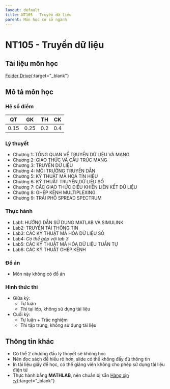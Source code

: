 ```yaml
---
layout: default
title: NT105 - Truyền dữ liệu
parent: Môn học cơ sở ngành
---
```


# NT105 - Truyền dữ liệu

## Tài liệu môn học

[Folder Drive](https://drive.google.com/drive/folders/1imPk83lhm-uBCm1LvAO7Ylhc4g1Pgtkz?usp=sharing){:target="_blank"}

## Mô tả môn học

### Hệ số điểm

| QT   | GK   | TH  | CK  |
|------|------|-----|-----|
| <center> 0.15 </center>| <center> 0.25 </center>| <center> 0.2 </center>| <center>0.4</center> |

### Lý thuyết

- Chương 1: TỔNG QUAN VỀ TRUYỀN DỮ LIỆU VÀ MẠNG
- Chương 2: GIAO THỨC VÀ CẤU TRÚC MẠNG
- Chương 3: TRUYỀN DỮ LIỆU 
- Chương 4: MÔI TRƯỜNG TRUYỀN DẪN
- Chương 5: KỸ THUẬT MÃ HOÁ TÍN HIỆU
- Chương 6: KỸ THUẬT TRUYỀN DỮ LIỆU SỐ
- Chương 7: CÁC GIAO THỨC ĐIỀU KHIỂN LIÊN KẾT DỮ LIỆU
- Chương 8: GHÉP KÊNH MULTIPLEXING
- Chương 9: TRẢI PHỔ SPREAD SPECTRUM

### Thực hành

- Lab1: HƯỚNG DẪN SỬ DỤNG MATLAB VÀ SIMULINK
- Lab2: TRUYỀN TẢI THÔNG TIN
- Lab3: CÁC KỸ THUẬT MÃ HÓA DỮ LIỆU SỐ
- Lab4: *Có thể gộp với lab 3*
- Lab5: CÁC KỸ THUẬT MÃ HÓA DỮ LIỆU TUẦN TỰ
- Lab6: CÁC KỸ THUẬT GHÉP KÊNH

### Đồ án

- Môn này không có đồ án

### Hình thức thi

- Giữa kỳ:
    - Tự luận
    - Thi tại lớp, không sử dụng tài liệu
- Cuối kỳ:
    - Tự luận + Trắc nghiệm
    - Thi tập trung, không sử dụng tài liệu

## Thông tin khác

- Có thể 2 chương đầu lý thuyết sẽ không học
- Nên đọc sách để hiểu rõ hơn, slide có thể không đầy đủ thông tin
- In tài liệu giấy để học, có thể giảng viên không cho phép sử dụng tài liệu điện tử
- Thực hành bằng **MATHLAB**, nên chuẩn bị sẵn [Hàng xịn :v](https://kashi.com.vn/matlab?fbclid=IwAR18r-Akw5LayutxgzBfax80zegRBLR2Qos--SWt8Bfj-fv-Oy-hvEg68L4){:target="_blank"}